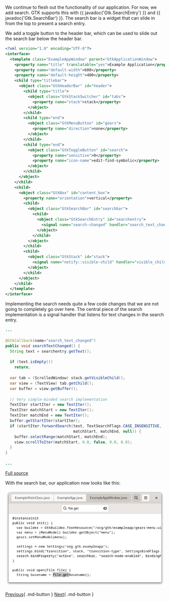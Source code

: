 We continue to flesh out the functionality of our application. For now, we add search. GTK supports this with {{ javadoc('Gtk.SearchEntry') }} and {{ javadoc('Gtk.SearchBar') }}. The search bar is a widget that can slide in from the top to present a search entry.

We add a toggle button to the header bar, which can be used to slide out the search bar below the header bar.

```xml
<?xml version="1.0" encoding="UTF-8"?>
<interface>
  <template class="ExampleAppWindow" parent="GtkApplicationWindow">
    <property name="title" translatable="yes">Example Application</property>
    <property name="default-width">600</property>
    <property name="default-height">400</property>
    <child type="titlebar">
      <object class="GtkHeaderBar" id="header">
        <child type="title">
          <object class="GtkStackSwitcher" id="tabs">
            <property name="stack">stack</property>
          </object>
        </child>
        <child type="end">
          <object class="GtkMenuButton" id="gears">
            <property name="direction">none</property>
          </object>
        </child>
        <child type="end">
          <object class="GtkToggleButton" id="search">
            <property name="sensitive">0</property>
            <property name="icon-name">edit-find-symbolic</property>
          </object>
        </child>
      </object>
    </child>
    <child>
      <object class="GtkBox" id="content_box">
        <property name="orientation">vertical</property>
        <child>
          <object class="GtkSearchBar" id="searchbar">
            <child>
              <object class="GtkSearchEntry" id="searchentry">
                <signal name="search-changed" handler="search_text_changed"/>
              </object>
            </child>
          </object>
        </child>
        <child>
          <object class="GtkStack" id="stack">
            <signal name="notify::visible-child" handler="visible_child_changed"/>
          </object>
        </child>
      </object>
    </child>
  </template>
</interface>
```

Implementing the search needs quite a few code changes that we are not going to completely go over here. The central piece of the search implementation is a signal handler that listens for text changes in the search entry.

```java
...

@GtkCallback(name="search_text_changed")
public void searchTextChanged() {
  String text = searchentry.getText();

  if (text.isEmpty())
    return;

  var tab = (ScrolledWindow) stack.getVisibleChild();
  var view = (TextView) tab.getChild();
  var buffer = view.getBuffer();

  // Very simple-minded search implementation
  TextIter startIter = new TextIter();
  TextIter matchStart = new TextIter();
  TextIter matchEnd = new TextIter();
  buffer.getStartIter(startIter);
  if (startIter.forwardSearch(text, TextSearchFlags.CASE_INSENSITIVE,
                              matchStart, matchEnd, null)) {
    buffer.selectRange(matchStart, matchEnd);
    view.scrollToIter(matchStart, 0.0, false, 0.0, 0.0);
  }
}

...
```

[Full source](part7)

With the search bar, our application now looks like this:

![A search bar](img/getting-started-app7.png)

[Previous](getting_started_10.md){ .md-button } [Next](getting_started_12.md){ .md-button }
